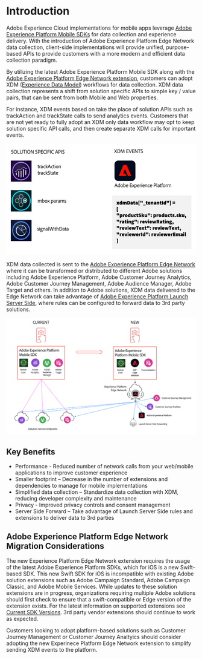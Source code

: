 # Introduction

Adobe Experience Cloud implementations for mobile apps leverage [Adobe Experience Platform Mobile SDKs](http://sdkdocs.com) for data collection and experience delivery. With the introduction of Adobe Experience Platform Edge Network data collection, client-side implementations will provide unified, purpose-based APIs to provide customers with a more modern and efficient data collection paradigm.

By utilizing the latest Adobe Experience Platform Mobile SDK along with the [Adobe Experience Platform Edge Network extension](https://github.com/Adobe-Marketing-Cloud/aep-sdks-documentation/tree/415ad4c45b0bddcb6879a7403d8c2922f154ef8b/getting-started/using-mobile-extensions/adobe-edge/README.md), customers can adopt XDM \([Experience Data Model](https://experienceleague.adobe.com/docs/experience-platform/xdm/home.html)\) workflows for data collection. XDM data collection represents a shift from solution specific APIs to simple key / value pairs, that can be sent from both Mobile and Web properties.

For instance, XDM events based on take the place of solution APIs such as trackAction and trackState calls to send analytics events. Customers that are not yet ready to fully adopt an XDM only data workflow may opt to keep solution specific API calls, and then create separate XDM calls for important events.

![](../.gitbook/assets/AEP_Edge_XDMdata.png)

XDM data collected is sent to the [Adobe Experience Platform Edge Network](https://www.adobe.com/experience-platform/experience-platform-edge-network.html) where it can be transformed or distributed to different Adobe solutions including Adobe Experience Platform, Adobe Customer Journey Analytics, Adobe Customer Journey Management, Adobe Audience Manager, Adobe Target and others. In addition to Adobe solutions, XDM data delivered to the Edge Network can take advantage of [Adobe Experience Platform Launch Server Side](https://experienceleague.adobe.com/docs/launch/using/server-side-info/server-side-overview.html?lang=en#server-side-info), where rules can be configured to forward data to 3rd party solutions.

![](../.gitbook/assets/AEP_Edge_dataflow.png)

## Key Benefits

* Performance - Reduced number of network calls from your web/mobile applications to improve customer experience
* Smaller footprint – Decrease in the number of extensions and dependencies to manage for mobile implementations
* Simplified data collection – Standardize data collection with XDM, reducing developer complexity and maintenance
* Privacy - Improved privacy controls and consent management
* Server Side Forward – Take advantage of Launch Server Side rules and extensions to deliver data to 3rd parties

## Adobe Experience Platform Edge Network Migration Considerations

The new Experience Platform Edge Network extension requires the usage of the latest Adobe Experience Platform SDKs, which for iOS is a new Swift-based SDK. This new Swift SDK for iOS is incompatible with existing Adobe solution extensions such as Adobe Campaign Standard, Adobe Campaign Classic, and Adobe Mobile Services. While updates to these solution extensions are in progress, organizations requiring multiple Adobe solutions should first check to ensure that a swift-compatible or Edge version of the extension exists. For the latest information on supported extensions see [Current SDK Versions](https://github.com/Adobe-Marketing-Cloud/aep-sdks-documentation/tree/415ad4c45b0bddcb6879a7403d8c2922f154ef8b/getting-started/current-sdk-versions.md). 3rd party vendor extensions should continue to work as expected.

Customers looking to adopt platform-based solutions such as Customer Journey Management or Customer Journey Analtyics should consider adopting the new Experinece Platform Edge Network extension to simplify sending XDM events to the platform.


